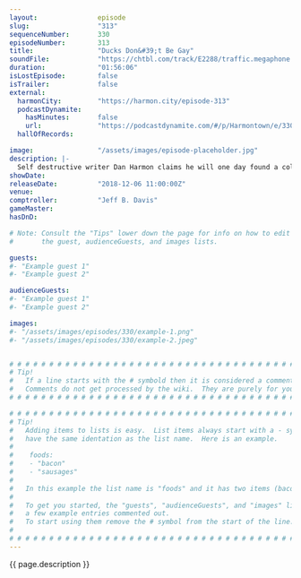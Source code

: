 ```yaml
---
layout:               episode
slug:                 "313"
sequenceNumber:       330
episodeNumber:        313
title:                "Ducks Don&#39;t Be Gay"
soundFile:            "https://chtbl.com/track/E2288/traffic.megaphone.fm/STA7192102916.mp3?updated=1596578450"
duration:             "01:56:06"
isLostEpisode:        false
isTrailer:            false
external:
  harmonCity:         "https://harmon.city/episode-313"
  podcastDynamite:
    hasMinutes:       false
    url:              "https://podcastdynamite.com/#/p/Harmontown/e/330/313"
  hallOfRecords:      

image:                "/assets/images/episode-placeholder.jpg"
description: |-
  Self destructive writer Dan Harmon claims he will one day found a colony of like-minded misfits. He's appointed suit-clad gadabout Jeff Davis as his Comptroller and bearded dreamboat Spencer Crittenden as his Dungeon Master. It's like a neurotic town hall meeting, often with alcohol and famous people.
showDate:             
releaseDate:          "2018-12-06 11:00:00Z"
venue:                
comptroller:          "Jeff B. Davis"
gameMaster:           
hasDnD:               

# Note: Consult the "Tips" lower down the page for info on how to edit
#       the guest, audienceGuests, and images lists.

guests:
#- "Example guest 1"
#- "Example guest 2"

audienceGuests:
#- "Example guest 1"
#- "Example guest 2"

images:
#- "/assets/images/episodes/330/example-1.png"
#- "/assets/images/episodes/330/example-2.jpeg"


# # # # # # # # # # # # # # # # # # # # # # # # # # # # # # # # # # # # # # # # # # # # #
# Tip!
#   If a line starts with the # symbold then it is considered a comment.
#   Comments do not get processed by the wiki.  They are purely for your information.
# # # # # # # # # # # # # # # # # # # # # # # # # # # # # # # # # # # # # # # # # # # # #

# # # # # # # # # # # # # # # # # # # # # # # # # # # # # # # # # # # # # # # # # # # # #
# Tip!
#   Adding items to lists is easy.  List items always start with a - symbol and have
#   have the same identation as the list name.  Here is an example.
#
#    foods:
#    - "bacon"
#    - "sausages"
#
#   In this example the list name is "foods" and it has two items (bacon, and sausages).
#
#   To get you started, the "guests", "audienceGuests", and "images" lists below have
#   a few example entries commented out.
#   To start using them remove the # symbol from the start of the line.
#
# # # # # # # # # # # # # # # # # # # # # # # # # # # # # # # # # # # # # # # # # # # # #
---
```


<!-- The episode description will be rendered here -->
{{ page.description }}

<!-- Add your content BELOW here -->
<!-- vvvvvvvvvvvvvvvvvvvvvvvvvvv -->




<!-- ^^^^^^^^^^^^^^^^^^^^^^^^^^^ -->
<!-- Add your content ABOVE here -->

<!-- The episode gallery will be rendered here -->